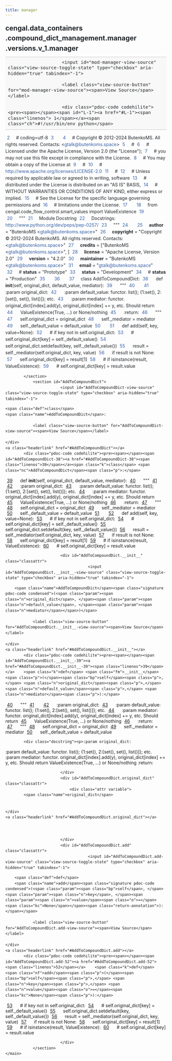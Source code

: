 ```yaml
---
title: manager
---
```


<div>
    <main class="pdoc">
            <section class="module-info">
                    <h1 class="modulename">
cengal<wbr>.data_containers<wbr>.compound_dict_management<wbr>.manager<wbr>.versions<wbr>.v_1<wbr>.manager    </h1>

                
                        <input id="mod-manager-view-source" class="view-source-toggle-state" type="checkbox" aria-hidden="true" tabindex="-1">

                        <label class="view-source-button" for="mod-manager-view-source"><span>View Source</span></label>

                        <div class="pdoc-code codehilite"><pre><span></span><span id="L-1"><a href="#L-1"><span class="linenos"> 1</span></a><span class="ch">#!/usr/bin/env python</span>
</span><span id="L-2"><a href="#L-2"><span class="linenos"> 2</span></a><span class="c1"># coding=utf-8</span>
</span><span id="L-3"><a href="#L-3"><span class="linenos"> 3</span></a>
</span><span id="L-4"><a href="#L-4"><span class="linenos"> 4</span></a><span class="c1"># Copyright © 2012-2024 ButenkoMS. All rights reserved. Contacts: &lt;gtalk@butenkoms.space&gt;</span>
</span><span id="L-5"><a href="#L-5"><span class="linenos"> 5</span></a><span class="c1"># </span>
</span><span id="L-6"><a href="#L-6"><span class="linenos"> 6</span></a><span class="c1"># Licensed under the Apache License, Version 2.0 (the &quot;License&quot;);</span>
</span><span id="L-7"><a href="#L-7"><span class="linenos"> 7</span></a><span class="c1"># you may not use this file except in compliance with the License.</span>
</span><span id="L-8"><a href="#L-8"><span class="linenos"> 8</span></a><span class="c1"># You may obtain a copy of the License at</span>
</span><span id="L-9"><a href="#L-9"><span class="linenos"> 9</span></a><span class="c1"># </span>
</span><span id="L-10"><a href="#L-10"><span class="linenos">10</span></a><span class="c1">#     http://www.apache.org/licenses/LICENSE-2.0</span>
</span><span id="L-11"><a href="#L-11"><span class="linenos">11</span></a><span class="c1"># </span>
</span><span id="L-12"><a href="#L-12"><span class="linenos">12</span></a><span class="c1"># Unless required by applicable law or agreed to in writing, software</span>
</span><span id="L-13"><a href="#L-13"><span class="linenos">13</span></a><span class="c1"># distributed under the License is distributed on an &quot;AS IS&quot; BASIS,</span>
</span><span id="L-14"><a href="#L-14"><span class="linenos">14</span></a><span class="c1"># WITHOUT WARRANTIES OR CONDITIONS OF ANY KIND, either express or implied.</span>
</span><span id="L-15"><a href="#L-15"><span class="linenos">15</span></a><span class="c1"># See the License for the specific language governing permissions and</span>
</span><span id="L-16"><a href="#L-16"><span class="linenos">16</span></a><span class="c1"># limitations under the License.</span>
</span><span id="L-17"><a href="#L-17"><span class="linenos">17</span></a>
</span><span id="L-18"><a href="#L-18"><span class="linenos">18</span></a><span class="kn">from</span> <span class="nn">cengal.code_flow_control.smart_values</span> <span class="kn">import</span> <span class="n">ValueExistence</span>
</span><span id="L-19"><a href="#L-19"><span class="linenos">19</span></a>
</span><span id="L-20"><a href="#L-20"><span class="linenos">20</span></a><span class="sd">&quot;&quot;&quot;</span>
</span><span id="L-21"><a href="#L-21"><span class="linenos">21</span></a><span class="sd">Module Docstring</span>
</span><span id="L-22"><a href="#L-22"><span class="linenos">22</span></a><span class="sd">Docstrings: http://www.python.org/dev/peps/pep-0257/</span>
</span><span id="L-23"><a href="#L-23"><span class="linenos">23</span></a><span class="sd">&quot;&quot;&quot;</span>
</span><span id="L-24"><a href="#L-24"><span class="linenos">24</span></a>
</span><span id="L-25"><a href="#L-25"><span class="linenos">25</span></a><span class="n">__author__</span> <span class="o">=</span> <span class="s2">&quot;ButenkoMS &lt;gtalk@butenkoms.space&gt;&quot;</span>
</span><span id="L-26"><a href="#L-26"><span class="linenos">26</span></a><span class="n">__copyright__</span> <span class="o">=</span> <span class="s2">&quot;Copyright © 2012-2024 ButenkoMS. All rights reserved. Contacts: &lt;gtalk@butenkoms.space&gt;&quot;</span>
</span><span id="L-27"><a href="#L-27"><span class="linenos">27</span></a><span class="n">__credits__</span> <span class="o">=</span> <span class="p">[</span><span class="s2">&quot;ButenkoMS &lt;gtalk@butenkoms.space&gt;&quot;</span><span class="p">,</span> <span class="p">]</span>
</span><span id="L-28"><a href="#L-28"><span class="linenos">28</span></a><span class="n">__license__</span> <span class="o">=</span> <span class="s2">&quot;Apache License, Version 2.0&quot;</span>
</span><span id="L-29"><a href="#L-29"><span class="linenos">29</span></a><span class="n">__version__</span> <span class="o">=</span> <span class="s2">&quot;4.2.0&quot;</span>
</span><span id="L-30"><a href="#L-30"><span class="linenos">30</span></a><span class="n">__maintainer__</span> <span class="o">=</span> <span class="s2">&quot;ButenkoMS &lt;gtalk@butenkoms.space&gt;&quot;</span>
</span><span id="L-31"><a href="#L-31"><span class="linenos">31</span></a><span class="n">__email__</span> <span class="o">=</span> <span class="s2">&quot;gtalk@butenkoms.space&quot;</span>
</span><span id="L-32"><a href="#L-32"><span class="linenos">32</span></a><span class="c1"># __status__ = &quot;Prototype&quot;</span>
</span><span id="L-33"><a href="#L-33"><span class="linenos">33</span></a><span class="n">__status__</span> <span class="o">=</span> <span class="s2">&quot;Development&quot;</span>
</span><span id="L-34"><a href="#L-34"><span class="linenos">34</span></a><span class="c1"># __status__ = &quot;Production&quot;</span>
</span><span id="L-35"><a href="#L-35"><span class="linenos">35</span></a>
</span><span id="L-36"><a href="#L-36"><span class="linenos">36</span></a>
</span><span id="L-37"><a href="#L-37"><span class="linenos">37</span></a><span class="k">class</span> <span class="nc">AddToCompoundDict</span><span class="p">:</span>
</span><span id="L-38"><a href="#L-38"><span class="linenos">38</span></a>    <span class="k">def</span> <span class="fm">__init__</span><span class="p">(</span><span class="bp">self</span><span class="p">,</span> <span class="n">original_dict</span><span class="p">,</span> <span class="n">default_value</span><span class="p">,</span> <span class="n">mediator</span><span class="p">):</span>
</span><span id="L-39"><a href="#L-39"><span class="linenos">39</span></a><span class="w">        </span><span class="sd">&quot;&quot;&quot;</span>
</span><span id="L-40"><a href="#L-40"><span class="linenos">40</span></a>
</span><span id="L-41"><a href="#L-41"><span class="linenos">41</span></a><span class="sd">        :param original_dict:</span>
</span><span id="L-42"><a href="#L-42"><span class="linenos">42</span></a><span class="sd">        :param default_value: functor. list(); {1:set(), 2:[set(), set(), list()]}; etc.</span>
</span><span id="L-43"><a href="#L-43"><span class="linenos">43</span></a><span class="sd">        :param mediator: functor. original_dict[index].add(y), original_dict[index] += y, etc. Should return</span>
</span><span id="L-44"><a href="#L-44"><span class="linenos">44</span></a><span class="sd">            ValueExistence(True, ...) or None/nothing</span>
</span><span id="L-45"><a href="#L-45"><span class="linenos">45</span></a><span class="sd">        :return:</span>
</span><span id="L-46"><a href="#L-46"><span class="linenos">46</span></a><span class="sd">        &quot;&quot;&quot;</span>
</span><span id="L-47"><a href="#L-47"><span class="linenos">47</span></a>        <span class="bp">self</span><span class="o">.</span><span class="n">original_dict</span> <span class="o">=</span> <span class="n">original_dict</span>
</span><span id="L-48"><a href="#L-48"><span class="linenos">48</span></a>        <span class="bp">self</span><span class="o">.</span><span class="n">_mediator</span> <span class="o">=</span> <span class="n">mediator</span>
</span><span id="L-49"><a href="#L-49"><span class="linenos">49</span></a>        <span class="bp">self</span><span class="o">.</span><span class="n">_default_value</span> <span class="o">=</span> <span class="n">default_value</span>
</span><span id="L-50"><a href="#L-50"><span class="linenos">50</span></a>
</span><span id="L-51"><a href="#L-51"><span class="linenos">51</span></a>    <span class="k">def</span> <span class="nf">add</span><span class="p">(</span><span class="bp">self</span><span class="p">,</span> <span class="n">key</span><span class="p">,</span> <span class="n">value</span><span class="o">=</span><span class="kc">None</span><span class="p">):</span>
</span><span id="L-52"><a href="#L-52"><span class="linenos">52</span></a>        <span class="c1"># if key not in self.original_dict:</span>
</span><span id="L-53"><a href="#L-53"><span class="linenos">53</span></a>        <span class="c1">#     self.original_dict[key] = self._default_value()</span>
</span><span id="L-54"><a href="#L-54"><span class="linenos">54</span></a>        <span class="bp">self</span><span class="o">.</span><span class="n">original_dict</span><span class="o">.</span><span class="n">setdefault</span><span class="p">(</span><span class="n">key</span><span class="p">,</span> <span class="bp">self</span><span class="o">.</span><span class="n">_default_value</span><span class="p">())</span>
</span><span id="L-55"><a href="#L-55"><span class="linenos">55</span></a>        <span class="n">result</span> <span class="o">=</span> <span class="bp">self</span><span class="o">.</span><span class="n">_mediator</span><span class="p">(</span><span class="bp">self</span><span class="o">.</span><span class="n">original_dict</span><span class="p">,</span> <span class="n">key</span><span class="p">,</span> <span class="n">value</span><span class="p">)</span>
</span><span id="L-56"><a href="#L-56"><span class="linenos">56</span></a>        <span class="k">if</span> <span class="n">result</span> <span class="ow">is</span> <span class="ow">not</span> <span class="kc">None</span><span class="p">:</span>
</span><span id="L-57"><a href="#L-57"><span class="linenos">57</span></a>            <span class="bp">self</span><span class="o">.</span><span class="n">original_dict</span><span class="p">[</span><span class="n">key</span><span class="p">]</span> <span class="o">=</span> <span class="n">result</span><span class="p">[</span><span class="mi">1</span><span class="p">]</span>
</span><span id="L-58"><a href="#L-58"><span class="linenos">58</span></a>        <span class="c1"># if isinstance(result, ValueExistence):</span>
</span><span id="L-59"><a href="#L-59"><span class="linenos">59</span></a>        <span class="c1">#     self.original_dict[key] = result.value</span>
</span></pre></div>


            </section>
                <section id="AddToCompoundDict">
                            <input id="AddToCompoundDict-view-source" class="view-source-toggle-state" type="checkbox" aria-hidden="true" tabindex="-1">
<div class="attr class">
            
    <span class="def">class</span>
    <span class="name">AddToCompoundDict</span>:

                <label class="view-source-button" for="AddToCompoundDict-view-source"><span>View Source</span></label>

    </div>
    <a class="headerlink" href="#AddToCompoundDict"></a>
            <div class="pdoc-code codehilite"><pre><span></span><span id="AddToCompoundDict-38"><a href="#AddToCompoundDict-38"><span class="linenos">38</span></a><span class="k">class</span> <span class="nc">AddToCompoundDict</span><span class="p">:</span>
</span><span id="AddToCompoundDict-39"><a href="#AddToCompoundDict-39"><span class="linenos">39</span></a>    <span class="k">def</span> <span class="fm">__init__</span><span class="p">(</span><span class="bp">self</span><span class="p">,</span> <span class="n">original_dict</span><span class="p">,</span> <span class="n">default_value</span><span class="p">,</span> <span class="n">mediator</span><span class="p">):</span>
</span><span id="AddToCompoundDict-40"><a href="#AddToCompoundDict-40"><span class="linenos">40</span></a><span class="w">        </span><span class="sd">&quot;&quot;&quot;</span>
</span><span id="AddToCompoundDict-41"><a href="#AddToCompoundDict-41"><span class="linenos">41</span></a>
</span><span id="AddToCompoundDict-42"><a href="#AddToCompoundDict-42"><span class="linenos">42</span></a><span class="sd">        :param original_dict:</span>
</span><span id="AddToCompoundDict-43"><a href="#AddToCompoundDict-43"><span class="linenos">43</span></a><span class="sd">        :param default_value: functor. list(); {1:set(), 2:[set(), set(), list()]}; etc.</span>
</span><span id="AddToCompoundDict-44"><a href="#AddToCompoundDict-44"><span class="linenos">44</span></a><span class="sd">        :param mediator: functor. original_dict[index].add(y), original_dict[index] += y, etc. Should return</span>
</span><span id="AddToCompoundDict-45"><a href="#AddToCompoundDict-45"><span class="linenos">45</span></a><span class="sd">            ValueExistence(True, ...) or None/nothing</span>
</span><span id="AddToCompoundDict-46"><a href="#AddToCompoundDict-46"><span class="linenos">46</span></a><span class="sd">        :return:</span>
</span><span id="AddToCompoundDict-47"><a href="#AddToCompoundDict-47"><span class="linenos">47</span></a><span class="sd">        &quot;&quot;&quot;</span>
</span><span id="AddToCompoundDict-48"><a href="#AddToCompoundDict-48"><span class="linenos">48</span></a>        <span class="bp">self</span><span class="o">.</span><span class="n">original_dict</span> <span class="o">=</span> <span class="n">original_dict</span>
</span><span id="AddToCompoundDict-49"><a href="#AddToCompoundDict-49"><span class="linenos">49</span></a>        <span class="bp">self</span><span class="o">.</span><span class="n">_mediator</span> <span class="o">=</span> <span class="n">mediator</span>
</span><span id="AddToCompoundDict-50"><a href="#AddToCompoundDict-50"><span class="linenos">50</span></a>        <span class="bp">self</span><span class="o">.</span><span class="n">_default_value</span> <span class="o">=</span> <span class="n">default_value</span>
</span><span id="AddToCompoundDict-51"><a href="#AddToCompoundDict-51"><span class="linenos">51</span></a>
</span><span id="AddToCompoundDict-52"><a href="#AddToCompoundDict-52"><span class="linenos">52</span></a>    <span class="k">def</span> <span class="nf">add</span><span class="p">(</span><span class="bp">self</span><span class="p">,</span> <span class="n">key</span><span class="p">,</span> <span class="n">value</span><span class="o">=</span><span class="kc">None</span><span class="p">):</span>
</span><span id="AddToCompoundDict-53"><a href="#AddToCompoundDict-53"><span class="linenos">53</span></a>        <span class="c1"># if key not in self.original_dict:</span>
</span><span id="AddToCompoundDict-54"><a href="#AddToCompoundDict-54"><span class="linenos">54</span></a>        <span class="c1">#     self.original_dict[key] = self._default_value()</span>
</span><span id="AddToCompoundDict-55"><a href="#AddToCompoundDict-55"><span class="linenos">55</span></a>        <span class="bp">self</span><span class="o">.</span><span class="n">original_dict</span><span class="o">.</span><span class="n">setdefault</span><span class="p">(</span><span class="n">key</span><span class="p">,</span> <span class="bp">self</span><span class="o">.</span><span class="n">_default_value</span><span class="p">())</span>
</span><span id="AddToCompoundDict-56"><a href="#AddToCompoundDict-56"><span class="linenos">56</span></a>        <span class="n">result</span> <span class="o">=</span> <span class="bp">self</span><span class="o">.</span><span class="n">_mediator</span><span class="p">(</span><span class="bp">self</span><span class="o">.</span><span class="n">original_dict</span><span class="p">,</span> <span class="n">key</span><span class="p">,</span> <span class="n">value</span><span class="p">)</span>
</span><span id="AddToCompoundDict-57"><a href="#AddToCompoundDict-57"><span class="linenos">57</span></a>        <span class="k">if</span> <span class="n">result</span> <span class="ow">is</span> <span class="ow">not</span> <span class="kc">None</span><span class="p">:</span>
</span><span id="AddToCompoundDict-58"><a href="#AddToCompoundDict-58"><span class="linenos">58</span></a>            <span class="bp">self</span><span class="o">.</span><span class="n">original_dict</span><span class="p">[</span><span class="n">key</span><span class="p">]</span> <span class="o">=</span> <span class="n">result</span><span class="p">[</span><span class="mi">1</span><span class="p">]</span>
</span><span id="AddToCompoundDict-59"><a href="#AddToCompoundDict-59"><span class="linenos">59</span></a>        <span class="c1"># if isinstance(result, ValueExistence):</span>
</span><span id="AddToCompoundDict-60"><a href="#AddToCompoundDict-60"><span class="linenos">60</span></a>        <span class="c1">#     self.original_dict[key] = result.value</span>
</span></pre></div>


    

                            <div id="AddToCompoundDict.__init__" class="classattr">
                                        <input id="AddToCompoundDict.__init__-view-source" class="view-source-toggle-state" type="checkbox" aria-hidden="true" tabindex="-1">
<div class="attr function">
            
        <span class="name">AddToCompoundDict</span><span class="signature pdoc-code condensed">(<span class="param"><span class="n">original_dict</span>, </span><span class="param"><span class="n">default_value</span>, </span><span class="param"><span class="n">mediator</span></span>)</span>

                <label class="view-source-button" for="AddToCompoundDict.__init__-view-source"><span>View Source</span></label>

    </div>
    <a class="headerlink" href="#AddToCompoundDict.__init__"></a>
            <div class="pdoc-code codehilite"><pre><span></span><span id="AddToCompoundDict.__init__-39"><a href="#AddToCompoundDict.__init__-39"><span class="linenos">39</span></a>    <span class="k">def</span> <span class="fm">__init__</span><span class="p">(</span><span class="bp">self</span><span class="p">,</span> <span class="n">original_dict</span><span class="p">,</span> <span class="n">default_value</span><span class="p">,</span> <span class="n">mediator</span><span class="p">):</span>
</span><span id="AddToCompoundDict.__init__-40"><a href="#AddToCompoundDict.__init__-40"><span class="linenos">40</span></a><span class="w">        </span><span class="sd">&quot;&quot;&quot;</span>
</span><span id="AddToCompoundDict.__init__-41"><a href="#AddToCompoundDict.__init__-41"><span class="linenos">41</span></a>
</span><span id="AddToCompoundDict.__init__-42"><a href="#AddToCompoundDict.__init__-42"><span class="linenos">42</span></a><span class="sd">        :param original_dict:</span>
</span><span id="AddToCompoundDict.__init__-43"><a href="#AddToCompoundDict.__init__-43"><span class="linenos">43</span></a><span class="sd">        :param default_value: functor. list(); {1:set(), 2:[set(), set(), list()]}; etc.</span>
</span><span id="AddToCompoundDict.__init__-44"><a href="#AddToCompoundDict.__init__-44"><span class="linenos">44</span></a><span class="sd">        :param mediator: functor. original_dict[index].add(y), original_dict[index] += y, etc. Should return</span>
</span><span id="AddToCompoundDict.__init__-45"><a href="#AddToCompoundDict.__init__-45"><span class="linenos">45</span></a><span class="sd">            ValueExistence(True, ...) or None/nothing</span>
</span><span id="AddToCompoundDict.__init__-46"><a href="#AddToCompoundDict.__init__-46"><span class="linenos">46</span></a><span class="sd">        :return:</span>
</span><span id="AddToCompoundDict.__init__-47"><a href="#AddToCompoundDict.__init__-47"><span class="linenos">47</span></a><span class="sd">        &quot;&quot;&quot;</span>
</span><span id="AddToCompoundDict.__init__-48"><a href="#AddToCompoundDict.__init__-48"><span class="linenos">48</span></a>        <span class="bp">self</span><span class="o">.</span><span class="n">original_dict</span> <span class="o">=</span> <span class="n">original_dict</span>
</span><span id="AddToCompoundDict.__init__-49"><a href="#AddToCompoundDict.__init__-49"><span class="linenos">49</span></a>        <span class="bp">self</span><span class="o">.</span><span class="n">_mediator</span> <span class="o">=</span> <span class="n">mediator</span>
</span><span id="AddToCompoundDict.__init__-50"><a href="#AddToCompoundDict.__init__-50"><span class="linenos">50</span></a>        <span class="bp">self</span><span class="o">.</span><span class="n">_default_value</span> <span class="o">=</span> <span class="n">default_value</span>
</span></pre></div>


            <div class="docstring"><p>:param original_dict:
:param default_value: functor. list(); {1:set(), 2:[set(), set(), list()]}; etc.
:param mediator: functor. original_dict[index].add(y), original_dict[index] += y, etc. Should return
    ValueExistence(True, ...) or None/nothing
:return:</p>
</div>


                            </div>
                            <div id="AddToCompoundDict.original_dict" class="classattr">
                                <div class="attr variable">
            <span class="name">original_dict</span>

        
    </div>
    <a class="headerlink" href="#AddToCompoundDict.original_dict"></a>
    
    

                            </div>
                            <div id="AddToCompoundDict.add" class="classattr">
                                        <input id="AddToCompoundDict.add-view-source" class="view-source-toggle-state" type="checkbox" aria-hidden="true" tabindex="-1">
<div class="attr function">
            
        <span class="def">def</span>
        <span class="name">add</span><span class="signature pdoc-code condensed">(<span class="param"><span class="bp">self</span>, </span><span class="param"><span class="n">key</span>, </span><span class="param"><span class="n">value</span><span class="o">=</span><span class="kc">None</span></span><span class="return-annotation">):</span></span>

                <label class="view-source-button" for="AddToCompoundDict.add-view-source"><span>View Source</span></label>

    </div>
    <a class="headerlink" href="#AddToCompoundDict.add"></a>
            <div class="pdoc-code codehilite"><pre><span></span><span id="AddToCompoundDict.add-52"><a href="#AddToCompoundDict.add-52"><span class="linenos">52</span></a>    <span class="k">def</span> <span class="nf">add</span><span class="p">(</span><span class="bp">self</span><span class="p">,</span> <span class="n">key</span><span class="p">,</span> <span class="n">value</span><span class="o">=</span><span class="kc">None</span><span class="p">):</span>
</span><span id="AddToCompoundDict.add-53"><a href="#AddToCompoundDict.add-53"><span class="linenos">53</span></a>        <span class="c1"># if key not in self.original_dict:</span>
</span><span id="AddToCompoundDict.add-54"><a href="#AddToCompoundDict.add-54"><span class="linenos">54</span></a>        <span class="c1">#     self.original_dict[key] = self._default_value()</span>
</span><span id="AddToCompoundDict.add-55"><a href="#AddToCompoundDict.add-55"><span class="linenos">55</span></a>        <span class="bp">self</span><span class="o">.</span><span class="n">original_dict</span><span class="o">.</span><span class="n">setdefault</span><span class="p">(</span><span class="n">key</span><span class="p">,</span> <span class="bp">self</span><span class="o">.</span><span class="n">_default_value</span><span class="p">())</span>
</span><span id="AddToCompoundDict.add-56"><a href="#AddToCompoundDict.add-56"><span class="linenos">56</span></a>        <span class="n">result</span> <span class="o">=</span> <span class="bp">self</span><span class="o">.</span><span class="n">_mediator</span><span class="p">(</span><span class="bp">self</span><span class="o">.</span><span class="n">original_dict</span><span class="p">,</span> <span class="n">key</span><span class="p">,</span> <span class="n">value</span><span class="p">)</span>
</span><span id="AddToCompoundDict.add-57"><a href="#AddToCompoundDict.add-57"><span class="linenos">57</span></a>        <span class="k">if</span> <span class="n">result</span> <span class="ow">is</span> <span class="ow">not</span> <span class="kc">None</span><span class="p">:</span>
</span><span id="AddToCompoundDict.add-58"><a href="#AddToCompoundDict.add-58"><span class="linenos">58</span></a>            <span class="bp">self</span><span class="o">.</span><span class="n">original_dict</span><span class="p">[</span><span class="n">key</span><span class="p">]</span> <span class="o">=</span> <span class="n">result</span><span class="p">[</span><span class="mi">1</span><span class="p">]</span>
</span><span id="AddToCompoundDict.add-59"><a href="#AddToCompoundDict.add-59"><span class="linenos">59</span></a>        <span class="c1"># if isinstance(result, ValueExistence):</span>
</span><span id="AddToCompoundDict.add-60"><a href="#AddToCompoundDict.add-60"><span class="linenos">60</span></a>        <span class="c1">#     self.original_dict[key] = result.value</span>
</span></pre></div>


    

                            </div>
                </section>
    </main>


<style>pre{line-height:125%;}span.linenos{color:inherit; background-color:transparent; padding-left:5px; padding-right:20px;}.pdoc-code .hll{background-color:#ffffcc}.pdoc-code{background:#f8f8f8;}.pdoc-code .c{color:#3D7B7B; font-style:italic}.pdoc-code .err{border:1px solid #FF0000}.pdoc-code .k{color:#008000; font-weight:bold}.pdoc-code .o{color:#666666}.pdoc-code .ch{color:#3D7B7B; font-style:italic}.pdoc-code .cm{color:#3D7B7B; font-style:italic}.pdoc-code .cp{color:#9C6500}.pdoc-code .cpf{color:#3D7B7B; font-style:italic}.pdoc-code .c1{color:#3D7B7B; font-style:italic}.pdoc-code .cs{color:#3D7B7B; font-style:italic}.pdoc-code .gd{color:#A00000}.pdoc-code .ge{font-style:italic}.pdoc-code .gr{color:#E40000}.pdoc-code .gh{color:#000080; font-weight:bold}.pdoc-code .gi{color:#008400}.pdoc-code .go{color:#717171}.pdoc-code .gp{color:#000080; font-weight:bold}.pdoc-code .gs{font-weight:bold}.pdoc-code .gu{color:#800080; font-weight:bold}.pdoc-code .gt{color:#0044DD}.pdoc-code .kc{color:#008000; font-weight:bold}.pdoc-code .kd{color:#008000; font-weight:bold}.pdoc-code .kn{color:#008000; font-weight:bold}.pdoc-code .kp{color:#008000}.pdoc-code .kr{color:#008000; font-weight:bold}.pdoc-code .kt{color:#B00040}.pdoc-code .m{color:#666666}.pdoc-code .s{color:#BA2121}.pdoc-code .na{color:#687822}.pdoc-code .nb{color:#008000}.pdoc-code .nc{color:#0000FF; font-weight:bold}.pdoc-code .no{color:#880000}.pdoc-code .nd{color:#AA22FF}.pdoc-code .ni{color:#717171; font-weight:bold}.pdoc-code .ne{color:#CB3F38; font-weight:bold}.pdoc-code .nf{color:#0000FF}.pdoc-code .nl{color:#767600}.pdoc-code .nn{color:#0000FF; font-weight:bold}.pdoc-code .nt{color:#008000; font-weight:bold}.pdoc-code .nv{color:#19177C}.pdoc-code .ow{color:#AA22FF; font-weight:bold}.pdoc-code .w{color:#bbbbbb}.pdoc-code .mb{color:#666666}.pdoc-code .mf{color:#666666}.pdoc-code .mh{color:#666666}.pdoc-code .mi{color:#666666}.pdoc-code .mo{color:#666666}.pdoc-code .sa{color:#BA2121}.pdoc-code .sb{color:#BA2121}.pdoc-code .sc{color:#BA2121}.pdoc-code .dl{color:#BA2121}.pdoc-code .sd{color:#BA2121; font-style:italic}.pdoc-code .s2{color:#BA2121}.pdoc-code .se{color:#AA5D1F; font-weight:bold}.pdoc-code .sh{color:#BA2121}.pdoc-code .si{color:#A45A77; font-weight:bold}.pdoc-code .sx{color:#008000}.pdoc-code .sr{color:#A45A77}.pdoc-code .s1{color:#BA2121}.pdoc-code .ss{color:#19177C}.pdoc-code .bp{color:#008000}.pdoc-code .fm{color:#0000FF}.pdoc-code .vc{color:#19177C}.pdoc-code .vg{color:#19177C}.pdoc-code .vi{color:#19177C}.pdoc-code .vm{color:#19177C}.pdoc-code .il{color:#666666}</style>
<style>:root{--pdoc-background:#fff;}.pdoc{--text:#212529;--muted:#6c757d;--link:#3660a5;--link-hover:#1659c5;--code:#f8f8f8;--active:#fff598;--accent:#eee;--accent2:#c1c1c1;--nav-hover:rgba(255, 255, 255, 0.5);--name:#0066BB;--def:#008800;--annotation:#007020;}</style>
<style>.pdoc{color:var(--text);box-sizing:border-box;line-height:1.5;background:none;}.pdoc .pdoc-button{cursor:pointer;display:inline-block;border:solid black 1px;border-radius:2px;font-size:.75rem;padding:calc(0.5em - 1px) 1em;transition:100ms all;}.pdoc .pdoc-alert{padding:1rem 1rem 1rem calc(1.5rem + 24px);border:1px solid transparent;border-radius:.25rem;background-repeat:no-repeat;background-position:1rem center;margin-bottom:1rem;}.pdoc .pdoc-alert > *:last-child{margin-bottom:0;}.pdoc .pdoc-alert-note {color:#084298;background-color:#cfe2ff;border-color:#b6d4fe;background-image:url("data:image/svg+xml,%3Csvg%20xmlns%3D%22http%3A//www.w3.org/2000/svg%22%20width%3D%2224%22%20height%3D%2224%22%20fill%3D%22%23084298%22%20viewBox%3D%220%200%2016%2016%22%3E%3Cpath%20d%3D%22M8%2016A8%208%200%201%200%208%200a8%208%200%200%200%200%2016zm.93-9.412-1%204.705c-.07.34.029.533.304.533.194%200%20.487-.07.686-.246l-.088.416c-.287.346-.92.598-1.465.598-.703%200-1.002-.422-.808-1.319l.738-3.468c.064-.293.006-.399-.287-.47l-.451-.081.082-.381%202.29-.287zM8%205.5a1%201%200%201%201%200-2%201%201%200%200%201%200%202z%22/%3E%3C/svg%3E");}.pdoc .pdoc-alert-warning{color:#664d03;background-color:#fff3cd;border-color:#ffecb5;background-image:url("data:image/svg+xml,%3Csvg%20xmlns%3D%22http%3A//www.w3.org/2000/svg%22%20width%3D%2224%22%20height%3D%2224%22%20fill%3D%22%23664d03%22%20viewBox%3D%220%200%2016%2016%22%3E%3Cpath%20d%3D%22M8.982%201.566a1.13%201.13%200%200%200-1.96%200L.165%2013.233c-.457.778.091%201.767.98%201.767h13.713c.889%200%201.438-.99.98-1.767L8.982%201.566zM8%205c.535%200%20.954.462.9.995l-.35%203.507a.552.552%200%200%201-1.1%200L7.1%205.995A.905.905%200%200%201%208%205zm.002%206a1%201%200%201%201%200%202%201%201%200%200%201%200-2z%22/%3E%3C/svg%3E");}.pdoc .pdoc-alert-danger{color:#842029;background-color:#f8d7da;border-color:#f5c2c7;background-image:url("data:image/svg+xml,%3Csvg%20xmlns%3D%22http%3A//www.w3.org/2000/svg%22%20width%3D%2224%22%20height%3D%2224%22%20fill%3D%22%23842029%22%20viewBox%3D%220%200%2016%2016%22%3E%3Cpath%20d%3D%22M5.52.359A.5.5%200%200%201%206%200h4a.5.5%200%200%201%20.474.658L8.694%206H12.5a.5.5%200%200%201%20.395.807l-7%209a.5.5%200%200%201-.873-.454L6.823%209.5H3.5a.5.5%200%200%201-.48-.641l2.5-8.5z%22/%3E%3C/svg%3E");}.pdoc .visually-hidden{position:absolute !important;width:1px !important;height:1px !important;padding:0 !important;margin:-1px !important;overflow:hidden !important;clip:rect(0, 0, 0, 0) !important;white-space:nowrap !important;border:0 !important;}.pdoc h1, .pdoc h2, .pdoc h3{font-weight:300;margin:.3em 0;padding:.2em 0;}.pdoc > section:not(.module-info) h1{font-size:1.5rem;font-weight:500;}.pdoc > section:not(.module-info) h2{font-size:1.4rem;font-weight:500;}.pdoc > section:not(.module-info) h3{font-size:1.3rem;font-weight:500;}.pdoc > section:not(.module-info) h4{font-size:1.2rem;}.pdoc > section:not(.module-info) h5{font-size:1.1rem;}.pdoc a{text-decoration:none;color:var(--link);}.pdoc a:hover{color:var(--link-hover);}.pdoc blockquote{margin-left:2rem;}.pdoc pre{border-top:1px solid var(--accent2);border-bottom:1px solid var(--accent2);margin-top:0;margin-bottom:1em;padding:.5rem 0 .5rem .5rem;overflow-x:auto;background-color:var(--code);}.pdoc code{color:var(--text);padding:.2em .4em;margin:0;font-size:85%;background-color:var(--accent);border-radius:6px;}.pdoc a > code{color:inherit;}.pdoc pre > code{display:inline-block;font-size:inherit;background:none;border:none;padding:0;}.pdoc > section:not(.module-info){margin-bottom:1.5rem;}.pdoc .modulename{margin-top:0;font-weight:bold;}.pdoc .modulename a{color:var(--link);transition:100ms all;}.pdoc .git-button{float:right;border:solid var(--link) 1px;}.pdoc .git-button:hover{background-color:var(--link);color:var(--pdoc-background);}.view-source-toggle-state,.view-source-toggle-state ~ .pdoc-code{display:none;}.view-source-toggle-state:checked ~ .pdoc-code{display:block;}.view-source-button{display:inline-block;float:right;font-size:.75rem;line-height:1.5rem;color:var(--muted);padding:0 .4rem 0 1.3rem;cursor:pointer;text-indent:-2px;}.view-source-button > span{visibility:hidden;}.module-info .view-source-button{float:none;display:flex;justify-content:flex-end;margin:-1.2rem .4rem -.2rem 0;}.view-source-button::before{position:absolute;content:"View Source";display:list-item;list-style-type:disclosure-closed;}.view-source-toggle-state:checked ~ .attr .view-source-button::before,.view-source-toggle-state:checked ~ .view-source-button::before{list-style-type:disclosure-open;}.pdoc .docstring{margin-bottom:1.5rem;}.pdoc section:not(.module-info) .docstring{margin-left:clamp(0rem, 5vw - 2rem, 1rem);}.pdoc .docstring .pdoc-code{margin-left:1em;margin-right:1em;}.pdoc h1:target,.pdoc h2:target,.pdoc h3:target,.pdoc h4:target,.pdoc h5:target,.pdoc h6:target,.pdoc .pdoc-code > pre > span:target{background-color:var(--active);box-shadow:-1rem 0 0 0 var(--active);}.pdoc .pdoc-code > pre > span:target{display:block;}.pdoc div:target > .attr,.pdoc section:target > .attr,.pdoc dd:target > a{background-color:var(--active);}.pdoc *{scroll-margin:2rem;}.pdoc .pdoc-code .linenos{user-select:none;}.pdoc .attr:hover{filter:contrast(0.95);}.pdoc section, .pdoc .classattr{position:relative;}.pdoc .headerlink{--width:clamp(1rem, 3vw, 2rem);position:absolute;top:0;left:calc(0rem - var(--width));transition:all 100ms ease-in-out;opacity:0;}.pdoc .headerlink::before{content:"#";display:block;text-align:center;width:var(--width);height:2.3rem;line-height:2.3rem;font-size:1.5rem;}.pdoc .attr:hover ~ .headerlink,.pdoc *:target > .headerlink,.pdoc .headerlink:hover{opacity:1;}.pdoc .attr{display:block;margin:.5rem 0 .5rem;padding:.4rem .4rem .4rem 1rem;background-color:var(--accent);overflow-x:auto;}.pdoc .classattr{margin-left:2rem;}.pdoc .name{color:var(--name);font-weight:bold;}.pdoc .def{color:var(--def);font-weight:bold;}.pdoc .signature{background-color:transparent;}.pdoc .param, .pdoc .return-annotation{white-space:pre;}.pdoc .signature.multiline .param{display:block;}.pdoc .signature.condensed .param{display:inline-block;}.pdoc .annotation{color:var(--annotation);}.pdoc .view-value-toggle-state,.pdoc .view-value-toggle-state ~ .default_value{display:none;}.pdoc .view-value-toggle-state:checked ~ .default_value{display:inherit;}.pdoc .view-value-button{font-size:.5rem;vertical-align:middle;border-style:dashed;margin-top:-0.1rem;}.pdoc .view-value-button:hover{background:white;}.pdoc .view-value-button::before{content:"show";text-align:center;width:2.2em;display:inline-block;}.pdoc .view-value-toggle-state:checked ~ .view-value-button::before{content:"hide";}.pdoc .inherited{margin-left:2rem;}.pdoc .inherited dt{font-weight:700;}.pdoc .inherited dt, .pdoc .inherited dd{display:inline;margin-left:0;margin-bottom:.5rem;}.pdoc .inherited dd:not(:last-child):after{content:", ";}.pdoc .inherited .class:before{content:"class ";}.pdoc .inherited .function a:after{content:"()";}.pdoc .search-result .docstring{overflow:auto;max-height:25vh;}.pdoc .search-result.focused > .attr{background-color:var(--active);}.pdoc .attribution{margin-top:2rem;display:block;opacity:0.5;transition:all 200ms;filter:grayscale(100%);}.pdoc .attribution:hover{opacity:1;filter:grayscale(0%);}.pdoc .attribution img{margin-left:5px;height:35px;vertical-align:middle;width:70px;transition:all 200ms;}.pdoc table{display:block;width:max-content;max-width:100%;overflow:auto;margin-bottom:1rem;}.pdoc table th{font-weight:600;}.pdoc table th, .pdoc table td{padding:6px 13px;border:1px solid var(--accent2);}</style></div>